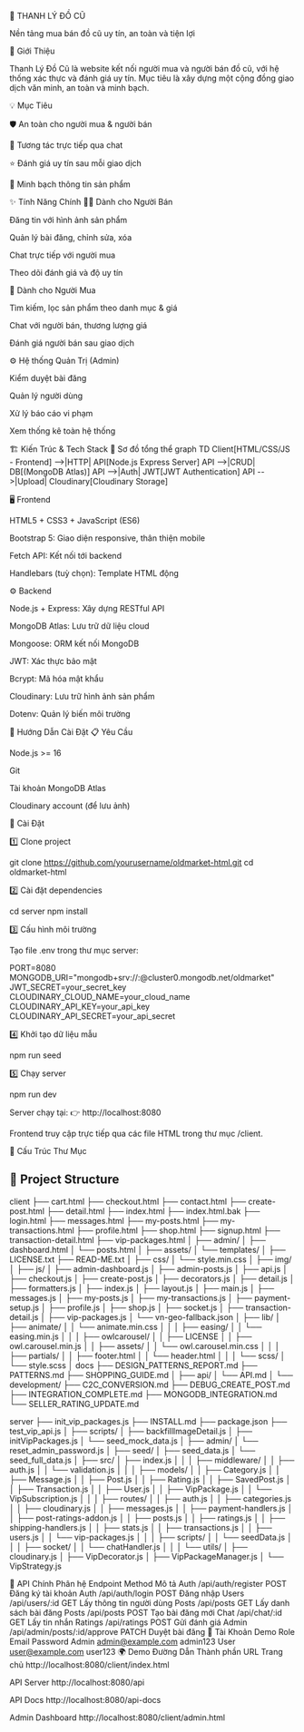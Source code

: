 📘 THANH LÝ ĐỒ CŨ

Nền tảng mua bán đồ cũ uy tín, an toàn và tiện lợi

🧭 Giới Thiệu

Thanh Lý Đồ Cũ là website kết nối người mua và người bán đồ cũ, với hệ thống xác thực và đánh giá uy tín.
Mục tiêu là xây dựng một cộng đồng giao dịch văn minh, an toàn và minh bạch.

💡 Mục Tiêu

🛡️ An toàn cho người mua & người bán

💬 Tương tác trực tiếp qua chat

⭐ Đánh giá uy tín sau mỗi giao dịch

📢 Minh bạch thông tin sản phẩm

✨ Tính Năng Chính
👨‍💼 Dành cho Người Bán

Đăng tin với hình ảnh sản phẩm

Quản lý bài đăng, chỉnh sửa, xóa

Chat trực tiếp với người mua

Theo dõi đánh giá và độ uy tín

🛒 Dành cho Người Mua

Tìm kiếm, lọc sản phẩm theo danh mục & giá

Chat với người bán, thương lượng giá

Đánh giá người bán sau giao dịch

⚙️ Hệ thống Quản Trị (Admin)

Kiểm duyệt bài đăng

Quản lý người dùng

Xử lý báo cáo vi phạm

Xem thống kê toàn hệ thống

🏗️ Kiến Trúc & Tech Stack
🔹 Sơ đồ tổng thể
graph TD
    Client[HTML/CSS/JS - Frontend] -->|HTTP| API[Node.js Express Server]
    API -->|CRUD| DB[(MongoDB Atlas)]
    API -->|Auth| JWT[JWT Authentication]
    API -->|Upload| Cloudinary[Cloudinary Storage]

🖥️ Frontend

HTML5 + CSS3 + JavaScript (ES6)

Bootstrap 5: Giao diện responsive, thân thiện mobile

Fetch API: Kết nối tới backend

Handlebars (tuỳ chọn): Template HTML động

⚙️ Backend

Node.js + Express: Xây dựng RESTful API

MongoDB Atlas: Lưu trữ dữ liệu cloud

Mongoose: ORM kết nối MongoDB

JWT: Xác thực bảo mật

Bcrypt: Mã hóa mật khẩu

Cloudinary: Lưu trữ hình ảnh sản phẩm

Dotenv: Quản lý biến môi trường

🚀 Hướng Dẫn Cài Đặt
📋 Yêu Cầu

Node.js >= 16

Git

Tài khoản MongoDB Atlas

Cloudinary account (để lưu ảnh)

🔧 Cài Đặt

1️⃣ Clone project

git clone https://github.com/yourusername/oldmarket-html.git
cd oldmarket-html


2️⃣ Cài đặt dependencies

cd server
npm install


3️⃣ Cấu hình môi trường

Tạo file .env trong thư mục server:

PORT=8080
MONGODB_URI="mongodb+srv://<username>:<password>@cluster0.mongodb.net/oldmarket"
JWT_SECRET=your_secret_key
CLOUDINARY_CLOUD_NAME=your_cloud_name
CLOUDINARY_API_KEY=your_api_key
CLOUDINARY_API_SECRET=your_api_secret


4️⃣ Khởi tạo dữ liệu mẫu

npm run seed


5️⃣ Chạy server

npm run dev


Server chạy tại:
👉 http://localhost:8080

Frontend truy cập trực tiếp qua các file HTML trong thư mục /client.

🧱 Cấu Trúc Thư Mục
## 📁 Project Structure


client
├── cart.html
├── checkout.html
├── contact.html
├── create-post.html
├── detail.html
├── index.html
├── index.html.bak
├── login.html
├── messages.html
├── my-posts.html
├── my-transactions.html
├── profile.html
├── shop.html
├── signup.html
├── transaction-detail.html
├── vip-packages.html
│
├── admin/
│   ├── dashboard.html
│   └── posts.html
│
├── assets/
│   └── templates/
│
├── LICENSE.txt
├── READ-ME.txt
│
├── css/
│   └── style.min.css
│
├── img/
│
├── js/
│   ├── admin-dashboard.js
│   ├── admin-posts.js
│   ├── api.js
│   ├── checkout.js
│   ├── create-post.js
│   ├── decorators.js
│   ├── detail.js
│   ├── formatters.js
│   ├── index.js
│   ├── layout.js
│   ├── main.js
│   ├── messages.js
│   ├── my-posts.js
│   ├── my-transactions.js
│   ├── payment-setup.js
│   ├── profile.js
│   ├── shop.js
│   ├── socket.js
│   ├── transaction-detail.js
│   ├── vip-packages.js
│   └── vn-geo-fallback.json
│
├── lib/
│   ├── animate/
│   │   └── animate.min.css
│   │
│   ├── easing/
│   │   └── easing.min.js
│   │
│   ├── owlcarousel/
│   │   ├── LICENSE
│   │   ├── owl.carousel.min.js
│   │   ├── assets/
│   │   └── owl.carousel.min.css
│   │
│   ├── partials/
│   │   ├── footer.html
│   │   └── header.html
│   │
│   └── scss/
│       └── style.scss
│
docs
├── DESIGN_PATTERNS_REPORT.md
├── PATTERNS.md
├── SHOPPING_GUIDE.md
│
├── api/
│   └── API.md
│
└── development/
    ├── C2C_CONVERSION.md
    ├── DEBUG_CREATE_POST.md
    ├── INTEGRATION_COMPLETE.md
    ├── MONGODB_INTEGRATION.md
    └── SELLER_RATING_UPDATE.md

server
├── init_vip_packages.js
├── INSTALL.md
├── package.json
├── test_vip_api.js
│
├── scripts/
│   ├── backfillImageDetail.js
│   ├── initVipPackages.js
│   └── seed_mock_data.js
│
├── admin/
│   └── reset_admin_password.js
│
├── seed/
│   ├── seed_data.js
│   └── seed_full_data.js
│
├── src/
│   ├── index.js
│   │
│   ├── middleware/
│   │   ├── auth.js
│   │   └── validation.js
│   │
│   ├── models/
│   │   ├── Category.js
│   │   ├── Message.js
│   │   ├── Post.js
│   │   ├── Rating.js
│   │   ├── SavedPost.js
│   │   ├── Transaction.js
│   │   ├── User.js
│   │   ├── VipPackage.js
│   │   └── VipSubscription.js
│   │
│   ├── routes/
│   │   ├── auth.js
│   │   ├── categories.js
│   │   ├── cloudinary.js
│   │   ├── messages.js
│   │   ├── payment-handlers.js
│   │   ├── post-ratings-addon.js
│   │   ├── posts.js
│   │   ├── ratings.js
│   │   ├── shipping-handlers.js
│   │   ├── stats.js
│   │   ├── transactions.js
│   │   ├── users.js
│   │   └── vip-packages.js
│   │
│   ├── scripts/
│   │   └── seedData.js
│   │
│   ├── socket/
│   │   └── chatHandler.js
│   │
│   └── utils/
│       ├── cloudinary.js
│       ├── VipDecorator.js
│       ├── VipPackageManager.js
│       └── VipStrategy.js


🧩 API Chính
Phân hệ	Endpoint	Method	Mô tả
Auth	/api/auth/register	POST	Đăng ký tài khoản
Auth	/api/auth/login	POST	Đăng nhập
Users	/api/users/:id	GET	Lấy thông tin người dùng
Posts	/api/posts	GET	Lấy danh sách bài đăng
Posts	/api/posts	POST	Tạo bài đăng mới
Chat	/api/chat/:id	GET	Lấy tin nhắn
Ratings	/api/ratings	POST	Gửi đánh giá
Admin	/api/admin/posts/:id/approve	PATCH	Duyệt bài đăng
🧪 Tài Khoản Demo
Role	Email	Password
Admin	admin@example.com
	admin123
User	user@example.com
	user123
🌍 Demo Đường Dẫn
Thành phần	URL
Trang chủ	http://localhost:8080/client/index.html

API Server	http://localhost:8080/api

API Docs	http://localhost:8080/api-docs

Admin Dashboard	http://localhost:8080/client/admin.html
